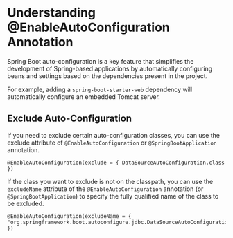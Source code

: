 # Understanding @EnableAutoConfiguration Annotation

Spring Boot auto-configuration is a key feature that simplifies the development of Spring-based applications by automatically configuring beans and settings based on the dependencies present in the project. 

For example, adding a `spring-boot-starter-web` dependency will automatically configure an embedded Tomcat server.

## Exclude Auto-Configuration

If you need to exclude certain auto-configuration classes, you can use the exclude attribute of `@EnableAutoConfiguration` or `@SpringBootApplication` annotation.

```
@EnableAutoConfiguration(exclude = { DataSourceAutoConfiguration.class })
```

If the class you want to exclude is not on the classpath, you can use the `excludeName` attribute of the `@EnableAutoConfiguration` annotation (or `@SpringBootApplication`) to specify the fully qualified name of the class to be excluded.

```
@EnableAutoConfiguration(excludeName = { "org.springframework.boot.autoconfigure.jdbc.DataSourceAutoConfiguration" })
```
